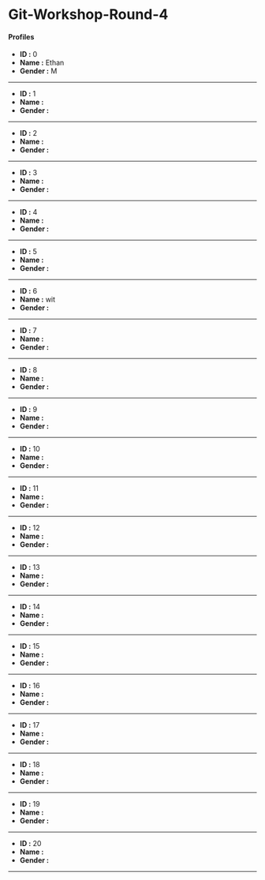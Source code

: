 # Git-Workshop-Round-4

#### Profiles

- **ID :** 0
- **Name :** Ethan
- **Gender :** M

---

- **ID :** 1
- **Name :** <name>
- **Gender :** <M or F>

---

- **ID :** 2
- **Name :** <name>
- **Gender :** <M or F>

---

- **ID :** 3
- **Name :** <name>
- **Gender :** <M or F>

---

- **ID :** 4
- **Name :** <name>
- **Gender :** <M or F>

---

- **ID :** 5
- **Name :** <name>
- **Gender :** <M or F>

---

- **ID :** 6
- **Name :** wit
- **Gender :** <M or F>

---

- **ID :** 7
- **Name :** <name>
- **Gender :** <M or F>

---

- **ID :** 8
- **Name :** <name>
- **Gender :** <M or F>

---

- **ID :** 9
- **Name :** <name>
- **Gender :** <M or F>

---

- **ID :** 10
- **Name :** <name>
- **Gender :** <M or F>

---

- **ID :** 11
- **Name :** <name>
- **Gender :** <M or F>

---

- **ID :** 12
- **Name :** <name>
- **Gender :** <M or F>

---

- **ID :** 13
- **Name :** <name>
- **Gender :** <M or F>

---

- **ID :** 14
- **Name :** <name>
- **Gender :** <M or F>

---

- **ID :** 15
- **Name :** <name>
- **Gender :** <M or F>

---

- **ID :** 16
- **Name :** <name>
- **Gender :** <M or F>

---

- **ID :** 17
- **Name :** <name>
- **Gender :** <M or F>

---

- **ID :** 18
- **Name :** <name>
- **Gender :** <M or F>

---

- **ID :** 19
- **Name :** <name>
- **Gender :** <M or F>

---

- **ID :** 20
- **Name :** <name>
- **Gender :** <M or F>

---
